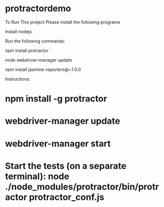 protractordemo
==============
To Run This project Please install the following programe

Install nodejs

Run the following commands:

npm install protractor

node webdriver-manager update

npm install jasmine-reporters@~1.0.0



Instructions:

# npm install -g protractor

# webdriver-manager update

# webdriver-manager start

# Start the tests (on a separate terminal):  node ./node_modules/protractor/bin/protractor protractor_conf.js
